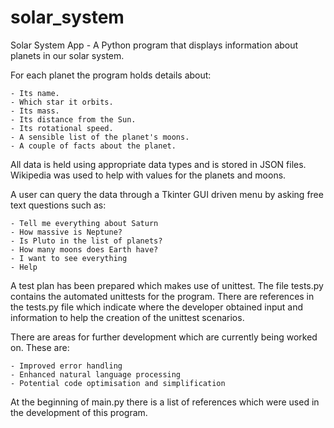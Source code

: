 # solar_system
Solar System App - A Python program that displays information about planets in our solar system.

For each planet the program holds details about:

    - Its name.
    - Which star it orbits.
    - Its mass.
    - Its distance from the Sun.
    - Its rotational speed.
    - A sensible list of the planet's moons.
    - A couple of facts about the planet.

All data is held using appropriate data types and is stored in JSON files. Wikipedia was used to help with values for the planets and moons.

A user can query the data through a Tkinter GUI driven menu by asking free text questions such as:

    - Tell me everything about Saturn
    - How massive is Neptune?
    - Is Pluto in the list of planets?
    - How many moons does Earth have?
    - I want to see everything
    - Help

A test plan has been prepared which makes use of unittest. The file tests.py contains the automated unittests for the program. There are references in the tests.py file which indicate where the developer obtained input and information to help the creation of the unittest scenarios.

There are areas for further development which are currently being worked on. These are:

    - Improved error handling
    - Enhanced natural language processing
    - Potential code optimisation and simplification

At the beginning of main.py there is a list of references which were used in the development of this program.
